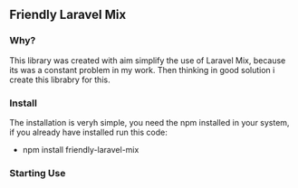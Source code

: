 ## Friendly Laravel Mix

### Why?
This library was created with aim simplify the use of Laravel Mix, because its was a constant problem in my work. Then thinking in good solution i create this librabry for this.

### Install
The installation is veryh simple, you need the npm installed in your system, if you already have installed run this code:
- npm install friendly-laravel-mix

### Starting Use